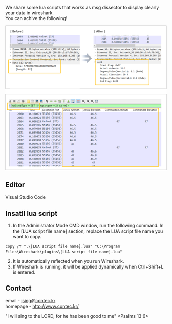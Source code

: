 We share some lua scripts that works as msg dissector to display clearly your data in wireshark.  
You can achive the following!  
  
![IMAGE ALT TEXT HERE](./document/image/LuaDissector.png)
![IMAGE ALT TEXT HERE](./document/image/lilstView.png)
## Editor
Visual Studio Code
## Insatll lua script 
1. In the Administrator Mode CMD window, run the following command. In the [LUA script file name] section, replace the LUA script file name you want to copy.
```
copy /Y ".\[LUA script file name].lua" "C:\Program Files\Wireshark\plugins\[LUA script file name].lua"
```
2. It is automatically reflected when you run Wireshark.  
3. If Wireshark is running, it will be applied dynamically when Ctrl+Shift+L is entered.  
## Contact
email - jsing@contec.kr   
homepage - http://www.contec.kr/

  
"I will sing to the LORD, for he has been good to me" <Psalms 13:6> 
